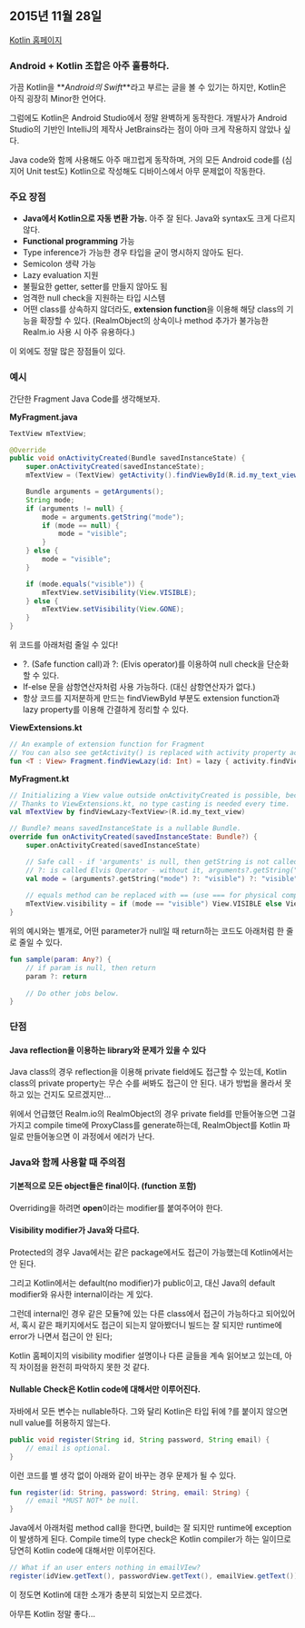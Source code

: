 ## 2015년 11월 28일

[Kotlin 홈페이지](https://kotlinlang.org/)

### Android + Kotlin 조합은 아주 훌륭하다.
가끔 Kotlin을 **_Android의 Swift_**라고 부르는 글을 볼 수 있기는 하지만, Kotlin은 아직 굉장히 Minor한 언어다.

그럼에도 Kotlin은 Android Studio에서 정말 완벽하게 동작한다. 개발사가 Android Studio의 기반인 IntelliJ의 제작사 JetBrains라는 점이 아마 크게 작용하지 않았나 싶다.

Java code와 함께 사용해도 아주 매끄럽게 동작하며, 거의 모든 Android code를 (심지어 Unit test도) Kotlin으로 작성해도 디바이스에서 아무 문제없이 작동한다.

### 주요 장점
- **Java에서 Kotlin으로 자동 변환 가능.** 아주 잘 된다. Java와 syntax도 크게 다르지 않다.
- **Functional programming** 가능
- Type inference가 가능한 경우 타입을 굳이 명시하지 않아도 된다.
- Semicolon 생략 가능
- Lazy evaluation 지원
- 불필요한 getter, setter를 만들지 않아도 됨
- 엄격한 null check을 지원하는 타입 시스템
- 어떤 class를 상속하지 않더라도, **extension function**을 이용해 해당 class의 기능을 확장할 수 있다. (RealmObject의 상속이나 method 추가가 불가능한 Realm.io 사용 시 아주 유용하다.)

이 외에도 정말 많은 장점들이 있다.

### 예시
간단한 Fragment Java Code를 생각해보자.

**MyFragment.java**

```java
TextView mTextView;

@Override
public void onActivityCreated(Bundle savedInstanceState) {
    super.onActivityCreated(savedInstanceState);
    mTextView = (TextView) getActivity().findViewById(R.id.my_text_view);

    Bundle arguments = getArguments();
    String mode;
    if (arguments != null) {
        mode = arguments.getString("mode");
        if (mode == null) {
            mode = "visible";
        }
    } else {
        mode = "visible";
    }

    if (mode.equals("visible")) {
        mTextView.setVisibility(View.VISIBLE);
    } else {
        mTextView.setVisibility(View.GONE);
    }
}
```

위 코드를 아래처럼 줄일 수 있다! 
- ?. (Safe function call)과 ?: (Elvis operator)를 이용하여 null check을 단순화할 수 있다.
- If-else 문을 삼항연산자처럼 사용 가능하다. (대신 삼항연산자가 없다.)
- 항상 코드를 지저분하게 만드는 findViewById 부분도 extension function과 lazy property를 이용해 간결하게 정리할 수 있다.

**ViewExtensions.kt**

```kotlin
// An example of extension function for Fragment
// You can also see getActivity() is replaced with activity property access syntax
fun <T : View> Fragment.findViewLazy(id: Int) = lazy { activity.findViewById(id) as T }
```

**MyFragment.kt**

```kotlin
// Initializing a View value outside onActivityCreated is possible, because it is initialized lazily.
// Thanks to ViewExtensions.kt, no type casting is needed every time.
val mTextView by findViewLazy<TextView>(R.id.my_text_view)

// Bundle? means savedInstanceState is a nullable Bundle.
override fun onActivityCreated(savedInstanceState: Bundle?) {
    super.onActivityCreated(savedInstanceState)

    // Safe call - if 'arguments' is null, then getString is not called and the value is set to "visible" instead.
    // ?: is called Elvis Operator - without it, arguments?.getString("mode") will return null if 'arguments' is null
    val mode = (arguments?.getString("mode") ?: "visible") ?: "visible"
    
    // equals method can be replaced with == (use === for physical comparison)
    mTextView.visibility = if (mode == "visible") View.VISIBLE else View.GONE;
}
```

위의 예시와는 별개로, 어떤 parameter가 null일 때 return하는 코드도 아래처럼 한 줄로 줄일 수 있다.

```kotlin
fun sample(param: Any?) {
    // if param is null, then return
    param ?: return
    
    // Do other jobs below.
}
```

### 단점
#### Java reflection을 이용하는 library와 문제가 있을 수 있다

Java class의 경우 reflection을 이용해 private field에도 접근할 수 있는데, Kotlin class의 private property는 무슨 수를 써봐도 접근이 안 된다. 내가 방법을 몰라서 못하고 있는 건지도 모르겠지만...

위에서 언급했던 Realm.io의 RealmObject의 경우 private field를 만들어놓으면 그걸 가지고 compile time에 ProxyClass를 generate하는데, RealmObject를 Kotlin 파일로 만들어놓으면 이 과정에서 에러가 난다.

### Java와 함께 사용할 때 주의점 
#### 기본적으로 모든 object들은 final이다. (function 포함)
Overriding을 하려면 **open**이라는 modifier를 붙여주어야 한다.

#### Visibility modifier가 Java와 다르다.
Protected의 경우 Java에서는 같은 package에서도 접근이 가능했는데 Kotlin에서는 안 된다.

그리고 Kotlin에서는 default(no modifier)가 public이고, 대신 Java의 default modifier와 유사한 internal이라는 게 있다.

그런데 internal인 경우 같은 모듈?에 있는 다른 class에서 접근이 가능하다고 되어있어서, 혹시 같은 패키지에서도 접근이 되는지 알아봤더니 빌드는 잘 되지만 runtime에 error가 나면서 접근이 안 된다; 

Kotlin 홈페이지의 visibility modifier 설명이나 다른 글들을 계속 읽어보고 있는데, 아직 차이점을 완전히 파악하지 못한 것 같다.

#### Nullable Check은 Kotlin code에 대해서만 이루어진다.
자바에서 모든 변수는 nullable하다. 그와 달리 Kotlin은 타입 뒤에 ?를 붙이지 않으면 null value를 허용하지 않는다.

```java
public void register(String id, String password, String email) {
    // email is optional.
}
```

이런 코드를 별 생각 없이 아래와 같이 바꾸는 경우 문제가 될 수 있다.

```kotlin
fun register(id: String, password: String, email: String) {
    // email *MUST NOT* be null.
}
```

Java에서 아래처럼 method call을 한다면, build는 잘 되지만 runtime에 exception이 발생하게 된다. Compile time의 type check은 Kotlin compiler가 하는 일이므로 당연히 Kotlin code에 대해서만 이루어진다.

```java
// What if an user enters nothing in emailVIew?
register(idView.getText(), passwordView.getText(), emailView.getText());
```

이 정도면 Kotlin에 대한 소개가 충분히 되었는지 모르겠다.

아무튼 Kotlin 정말 좋다...
